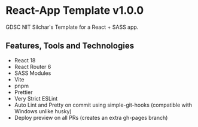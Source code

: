 # React-App Template v1.0.0
GDSC NIT Silchar's Template for a React + SASS app.

## Features, Tools and Technologies
- React 18
- React Router 6
- SASS Modules
- Vite
- pnpm
- Prettier
- Very Strict ESLint
- Auto Lint and Pretty on commit using simple-git-hooks (compatible with Windows unlike husky)
- Deploy preview on all PRs (creates an extra gh-pages branch)